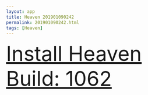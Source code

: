 ```yaml
---
layout: app
title: Heaven 201901090242
permalink: 201901090242.html
tags: [Heaven]
---
```

<div class="pure-g">
    <div class="pure-u-1-1" style="font-size: 4em">
        <a class="pure-button-primary" href="itms-services://?action=download-manifest&url=https%3A%2F%2Flitsungyisigono.github.io%2FTestScript%2Fmanifests%2F201901090242.plist"><i class="fa fa-download" aria-hidden="true"></i>Install Heaven Build: 1062</a>
    </div>
</div>